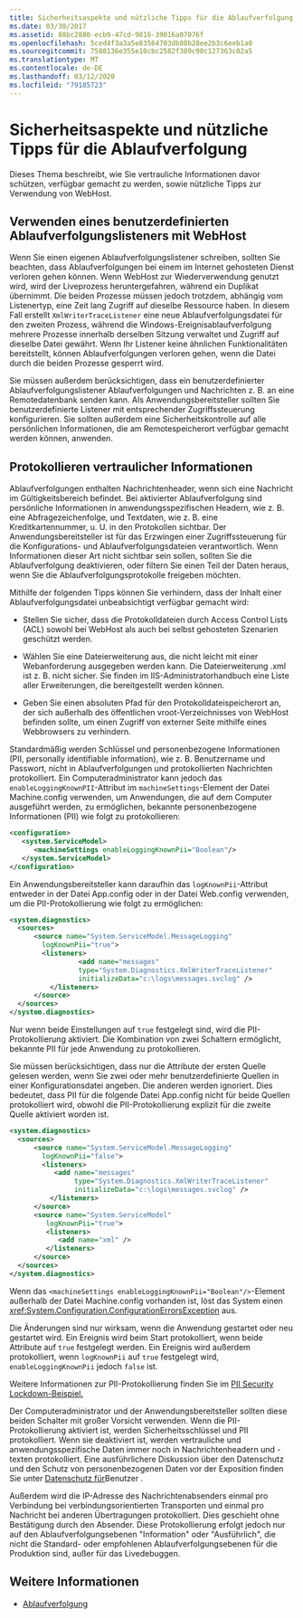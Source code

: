 ```yaml
---
title: Sicherheitsaspekte und nützliche Tipps für die Ablaufverfolgung
ms.date: 03/30/2017
ms.assetid: 88bc2880-ecb9-47cd-9816-39016a07076f
ms.openlocfilehash: 5ced4f3a3a5e83564703db88b28ee2b3c6eeb1a0
ms.sourcegitcommit: 7588136e355e10cbc2582f389c90c127363c02a5
ms.translationtype: MT
ms.contentlocale: de-DE
ms.lasthandoff: 03/12/2020
ms.locfileid: "79185723"
---
```

# <a name="security-concerns-and-useful-tips-for-tracing"></a>Sicherheitsaspekte und nützliche Tipps für die Ablaufverfolgung
Dieses Thema beschreibt, wie Sie vertrauliche Informationen davor schützen, verfügbar gemacht zu werden, sowie nützliche Tipps zur Verwendung von WebHost.  
  
## <a name="using-a-custom-trace-listener-with-webhost"></a>Verwenden eines benutzerdefinierten Ablaufverfolgungslisteners mit WebHost  
 Wenn Sie einen eigenen Ablaufverfolgungslistener schreiben, sollten Sie beachten, dass Ablaufverfolgungen bei einem im Internet gehosteten Dienst verloren gehen können. Wenn WebHost zur Wiederverwendung genutzt wird, wird der Liveprozess heruntergefahren, während ein Duplikat übernimmt. Die beiden Prozesse müssen jedoch trotzdem, abhängig vom Listenertyp, eine Zeit lang Zugriff auf dieselbe Ressource haben. In diesem Fall erstellt `XmlWriterTraceListener` eine neue Ablaufverfolgungsdatei für den zweiten Prozess, während die Windows-Ereignisablaufverfolgung mehrere Prozesse innerhalb derselben Sitzung verwaltet und Zugriff auf dieselbe Datei gewährt. Wenn Ihr Listener keine ähnlichen Funktionalitäten bereitstellt, können Ablaufverfolgungen verloren gehen, wenn die Datei durch die beiden Prozesse gesperrt wird.  
  
 Sie müssen außerdem berücksichtigen, dass ein benutzerdefinierter Ablaufverfolgungslistener Ablaufverfolgungen und Nachrichten z. B. an eine Remotedatenbank senden kann. Als Anwendungsbereitsteller sollten Sie benutzerdefinierte Listener mit entsprechender Zugriffssteuerung konfigurieren. Sie sollten außerdem eine Sicherheitskontrolle auf alle persönlichen Informationen, die am Remotespeicherort verfügbar gemacht werden können, anwenden.  
  
## <a name="logging-sensitive-information"></a>Protokollieren vertraulicher Informationen  
 Ablaufverfolgungen enthalten Nachrichtenheader, wenn sich eine Nachricht im Gültigkeitsbereich befindet. Bei aktivierter Ablaufverfolgung sind persönliche Informationen in anwendungsspezifischen Headern, wie z. B. eine Abfragezeichenfolge, und Textdaten, wie z. B. eine Kreditkartennummer, u. U. in den Protokollen sichtbar. Der Anwendungsbereitsteller ist für das Erzwingen einer Zugriffssteuerung für die Konfigurations- und Ablaufverfolgungsdateien verantwortlich. Wenn Informationen dieser Art nicht sichtbar sein sollen, sollten Sie die Ablaufverfolgung deaktivieren, oder filtern Sie einen Teil der Daten heraus, wenn Sie die Ablaufverfolgungsprotokolle freigeben möchten.  
  
 Mithilfe der folgenden Tipps können Sie verhindern, dass der Inhalt einer Ablaufverfolgungsdatei unbeabsichtigt verfügbar gemacht wird:  
  
- Stellen Sie sicher, dass die Protokolldateien durch Access Control Lists (ACL) sowohl bei WebHost als auch bei selbst gehosteten Szenarien geschützt werden.  
  
- Wählen Sie eine Dateierweiterung aus, die nicht leicht mit einer Webanforderung ausgegeben werden kann. Die Dateierweiterung .xml ist z. B. nicht sicher. Sie finden im IIS-Administratorhandbuch eine Liste aller Erweiterungen, die bereitgestellt werden können.  
  
- Geben Sie einen absoluten Pfad für den Protokolldateispeicherort an, der sich außerhalb des öffentlichen vroot-Verzeichnisses von WebHost befinden sollte, um einen Zugriff von externer Seite mithilfe eines Webbrowsers zu verhindern.  
  
 Standardmäßig werden Schlüssel und personenbezogene Informationen (PII, personally identifiable information), wie z. B. Benutzername und Passwort, nicht in Ablaufverfolgungen und protokollierten Nachrichten protokolliert. Ein Computeradministrator kann jedoch das `enableLoggingKnownPII`-Attribut im `machineSettings`-Element der Datei Machine.config verwenden, um Anwendungen, die auf dem Computer ausgeführt werden, zu ermöglichen, bekannte personenbezogene Informationen (PII) wie folgt zu protokollieren:  
  
```xml  
<configuration>  
   <system.ServiceModel>  
      <machineSettings enableLoggingKnownPii="Boolean"/>  
   </system.ServiceModel>  
</configuration>
```  
  
 Ein Anwendungsbereitsteller kann daraufhin das `logKnownPii`-Attribut entweder in der Datei App.config oder in der Datei Web.config verwenden, um die PII-Protokollierung wie folgt zu ermöglichen:  
  
```xml  
<system.diagnostics>  
  <sources>  
      <source name="System.ServiceModel.MessageLogging"  
        logKnownPii="true">  
        <listeners>  
                 <add name="messages"  
                 type="System.Diagnostics.XmlWriterTraceListener"  
                 initializeData="c:\logs\messages.svclog" />  
          </listeners>  
      </source>  
  </sources>  
</system.diagnostics>  
```  
  
 Nur wenn beide Einstellungen auf `true` festgelegt sind, wird die PII-Protokollierung aktiviert. Die Kombination von zwei Schaltern ermöglicht, bekannte PII für jede Anwendung zu protokollieren.  
  
 Sie müssen berücksichtigen, dass nur die Attribute der ersten Quelle gelesen werden, wenn Sie zwei oder mehr benutzerdefinierte Quellen in einer Konfigurationsdatei angeben. Die anderen werden ignoriert. Dies bedeutet, dass PII für die folgende Datei App.config nicht für beide Quellen protokolliert wird, obwohl die PII-Protokollierung explizit für die zweite Quelle aktiviert worden ist.  
  
```xml  
<system.diagnostics>  
  <sources>  
      <source name="System.ServiceModel.MessageLogging"  
        logKnownPii="false">  
        <listeners>  
           <add name="messages"  
                type="System.Diagnostics.XmlWriterTraceListener"  
                initializeData="c:\logs\messages.svclog" />  
          </listeners>  
      </source>  
      <source name="System.ServiceModel"
         logKnownPii="true">  
         <listeners>  
            <add name="xml" />  
         </listeners>  
      </source>  
  </sources>  
</system.diagnostics>  
```  
  
 Wenn das `<machineSettings enableLoggingKnownPii="Boolean"/>`-Element außerhalb der Datei Machine.config vorhanden ist, löst das System einen <xref:System.Configuration.ConfigurationErrorsException> aus.  
  
 Die Änderungen sind nur wirksam, wenn die Anwendung gestartet oder neu gestartet wird. Ein Ereignis wird beim Start protokolliert, wenn beide Attribute auf `true` festgelegt werden. Ein Ereignis wird außerdem protokolliert, wenn `logKnownPii` auf `true` festgelegt wird, `enableLoggingKnownPii` jedoch `false` ist.  
  
 Weitere Informationen zur PII-Protokollierung finden Sie im [PII Security Lockdown-Beispiel.](../../../../../docs/framework/wcf/samples/pii-security-lockdown.md)  
  
 Der Computeradministrator und der Anwendungsbereitsteller sollten diese beiden Schalter mit großer Vorsicht verwenden. Wenn die PII-Protokollierung aktiviert ist, werden Sicherheitsschlüssel und PII protokolliert. Wenn sie deaktiviert ist, werden vertrauliche und anwendungsspezifische Daten immer noch in Nachrichtenheadern und -texten protokolliert. Eine ausführlichere Diskussion über den Datenschutz und den Schutz von personenbezogenen Daten vor der Exposition finden Sie unter [Datenschutz für](https://docs.microsoft.com/previous-versions/dotnet/articles/aa480490(v=msdn.10))Benutzer .  
  
 Außerdem wird die IP-Adresse des Nachrichtenabsenders einmal pro Verbindung bei verbindungsorientierten Transporten und einmal pro Nachricht bei anderen Übertragungen protokolliert. Dies geschieht ohne Bestätigung durch den Absender. Diese Protokollierung erfolgt jedoch nur auf den Ablaufverfolgungsebenen "Information" oder "Ausführlich", die nicht die Standard- oder empfohlenen Ablaufverfolgungsebenen für die Produktion sind, außer für das Livedebuggen.  
  
## <a name="see-also"></a>Weitere Informationen

- [Ablaufverfolgung](../../../../../docs/framework/wcf/diagnostics/tracing/index.md)
